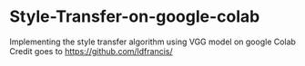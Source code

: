 # Style-Transfer-on-google-colab
Implementing the style transfer algorithm using VGG model on google Colab 
Credit goes to https://github.com/ldfrancis/
